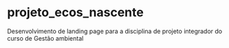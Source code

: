 # projeto_ecos_nascente
Desenvolvimento de landing page para a disciplina de projeto integrador do curso de Gestão ambiental
